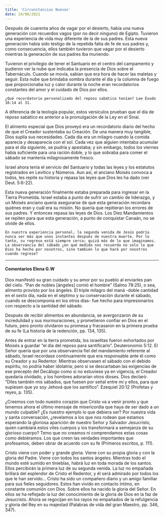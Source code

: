```yaml
---
title: 'Circunstancias Nuevas'
date: 24/08/2021
---
```


Después de cuarenta años de vagar por el desierto, había una nueva generación con recuerdos vagos (por no decir ninguno) de Egipto. Tuvieron una experiencia de vida muy diferente de la de sus padres. Esta nueva generación había sido testigo de la repetida falta de fe de sus padres y, como consecuencia, ellos también tuvieron que vagar por el desierto mientras la generación de sus padres iba muriendo.

Tuvieron el privilegio de tener el Santuario en el centro del campamento y pudieron ver la nube que indicaba la presencia de Dios sobre el Tabernáculo. Cuando se movía, sabían que era hora de hacer las maletas y seguir. Esta nube que brindaba sombra durante el día y la columna de fuego que proporcionaba luz y calor durante la noche eran recordatorios constantes del amor y el cuidado de Dios por ellos.

`¿Qué recordatorio personalizado del reposo sabático tenían? Lee Éxodo 16:14 al 31.`

A diferencia de la teología popular, estos versículos prueban que el día de reposo sabático es anterior a la promulgación de la Ley en el Sinaí.

El alimento especial que Dios proveyó era un recordatorio diario del hecho de que el Creador sustentaba su Creación. De una manera muy tangible, Dios suplía sus necesidades. Cada día era un milagro cuando la comida aparecía y desaparecía con el sol. Cada vez que alguien intentaba acumular para el día siguiente, se pudría y apestaba; y sin embargo, todos los viernes había suficiente para una ración doble, y lo que sobraba para comer el sábado se mantenía milagrosamente fresco.

Israel ahora tenía el servicio del Santuario y todas las leyes y los estatutos registrados en Levítico y Números. Aun así, el anciano Moisés convoca a todos, les repite su historia y repasa las leyes que Dios les ha dado (ver Deut. 5:6-22).

Esta nueva generación finalmente estaba preparada para ingresar en la Tierra Prometida. Israel estaba a punto de sufrir un cambio de liderazgo, y un Moisés anciano quería asegurarse de que esta generación recordara quiénes eran y cuál era su misión. No quería que repitieran los errores de sus padres. Y entonces repasa las leyes de Dios. Los Diez Mandamientos se repiten para que esta generación, a punto de conquistar Canaán, no se olvide de ellos.

`En nuestra experiencia personal, la segunda venida de Jesús podría nunca ser más que unos instantes después de nuestra muerte. Por lo tanto, su regreso está siempre cerca; quizá más de lo que imaginamos. La observancia del sábado ¿en qué medida nos recuerda no solo lo que Dios ha hecho por nosotros, sino también lo que hará por nosotros cuando regrese?`

---

#### Comentarios Elena G.W

Dios manifestó su gran cuidado y su amor por su pueblo al enviarles pan del cielo. “Pan de nobles [ángeles] comió el hombre” (Salmo 78:25), o sea, alimento provisto por los ángeles. El triple milagro del maná -doble cantidad en el sexto día, nada en el séptimo y su conservación durante el sábado, cuando se descomponía en los otros días- fue hecho para impresionarlos con respecto a la santidad del sábado.

Después de recibir alimentos en abundancia, se avergonzaron de su incredulidad y sus murmuraciones, y prometieron confiar en Dios en el futuro, pero pronto olvidaron su promesa y fracasaron en la primera prueba de su fe (La historia de la redención, pp. 134, 135).

Antes de entrar en la tierra prometida, los israelitas fueron exhortados por Moisés a guardar “el día del reposo para santificarlo”. Deuteronomio 5:12. El Señor quería que por una observancia fiel del mandamiento referente al sábado, Israel recordase continuamente que era responsable ante él como su Creador y su Redentor. Mientras observasen el sábado con el debido espíritu, no podría haber idolatría; pero si se descartaban las exigencias de ese precepto del Decálogo como si no estuviese ya en vigencia, el Creador quedaría olvidado, y los hombres adorarían otros dioses. Dios declaró: “Díles también mis sábados, que fuesen por señal entre mí y ellos, para que supiesen que yo soy Jehová que los santifico”. Ezequiel 20:12 (Profetas y reyes, p. 135).

¿Creemos con todo nuestro corazón que Cristo va a venir pronto y que tenemos ahora el último mensaje de misericordia que haya de ser dado a un mundo culpable? ¿Es nuestro ejemplo lo que debiera ser? Por nuestra vida y santa conversación, ¿revelamos a los que nos rodean que estamos esperando la gloriosa aparición de nuestro Señor y Salvador Jesucristo, quien cambiará estos viles cuerpos y los transformará a semejanza de su glorioso cuerpo? Temo que no creamos ni comprendamos estas cosas como debiéramos. Los que creen las verdades importantes que profesamos, deben obrar de acuerdo con su fe (Primeros escritos, p. 111).

Cristo viene con poder y grande gloria. Viene con su propia gloria y con la gloria del Padre. Viene con todos los santos ángeles. Mientras todo el mundo esté sumido en tinieblas, habrá luz en toda morada de los santos. Ellos percibirán la primera luz de su segunda venida. La luz no empañada brillará del esplendor de Cristo el Redentor, y él será admirado por todos los que le han servido… Cristo ha sido un compañero diario y un amigo familiar para sus fieles seguidores. Estos han vivido en contacto íntimo, en constante comunión con Dios. Sobre ellos ha nacido la gloria del Señor. En ellos se ha reflejado la luz del conocimiento de la gloria de Dios en la faz de Jesucristo. Ahora se regocijan en los rayos no empañados de la refulgencia y gloria del Rey en su majestad (Palabras de vida del gran Maestro, pp. 346, 347).